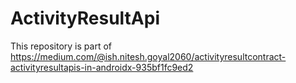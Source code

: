 # ActivityResultApi
This repository is part of https://medium.com/@ish.nitesh.goyal2060/activityresultcontract-activityresultapis-in-androidx-935bf1fc9ed2
